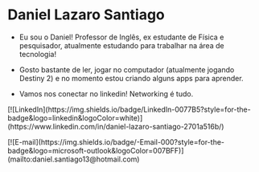 <h1> Daniel Lazaro Santiago </h1>

<ul>
<p><li>Eu sou o Daniel! Professor de Inglês, ex estudante de Física e pesquisador, atualmente estudando para trabalhar na área de tecnologia!
</li></p>

<p><li>Gosto bastante de ler, jogar no computador (atualmente jogando Destiny 2) e no momento estou criando alguns apps para aprender.
</li></p>

<li>Vamos nos conectar no linkedin! Networking é tudo.</li>
</ul>
<p>[![LinkedIn](https://img.shields.io/badge/LinkedIn-0077B5?style=for-the-badge&logo=linkedin&logoColor=white)](https://www.linkedin.com/in/daniel-lazaro-santiago-2701a516b/)
</p>

<p>[![E-mail](https://img.shields.io/badge/-Email-000?style=for-the-badge&logo=microsoft-outlook&logoColor=007BFF)](mailto:daniel.santiago13@hotmail.com)
</p>
